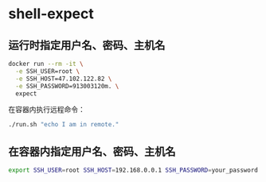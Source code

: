 # shell-expect

## 运行时指定用户名、密码、主机名

```bash
docker run --rm -it \
  -e SSH_USER=root \
  -e SSH_HOST=47.102.122.82 \
  -e SSH_PASSWORD=913003120m. \
  expect
```


在容器内执行远程命令：
```bash
./run.sh "echo I am in remote."
```

## 在容器内指定用户名、密码、主机名

```bash
export SSH_USER=root SSH_HOST=192.168.0.0.1 SSH_PASSWORD=your_password && ./run.sh "echo I am in remote."
```